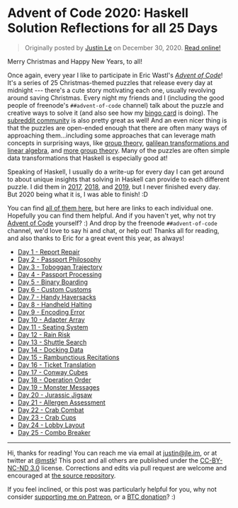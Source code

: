 Advent of Code 2020: Haskell Solution Reflections for all 25 Days
=================================================================

> Originally posted by [Justin Le](https://blog.jle.im/) on December 30, 2020.
> [Read online!](https://blog.jle.im/entry/advent-of-code-2020.html)

Merry Christmas and Happy New Years, to all!

Once again, every year I like to participate in Eric Wastl's *[Advent of
Code](http://adventofcode.com/)*! It's a series of 25 Christmas-themed puzzles
that release every day at midnight --- there's a cute story motivating each one,
usually revolving around saving Christmas. Every night my friends and I
(including the good people of freenode's `##advent-of-code` channel) talk about
the puzzle and creative ways to solve it (and also see how my [bingo
card](https://twitter.com/mstk/status/1343027484808380416) is doing). The
[subreddit community](https://www.reddit.com/r/adventofcode) is also pretty
great as well! And an even nicer thing is that the puzzles are open-ended enough
that there are often many ways of approaching them...including some approaches
that can leverage math concepts in surprising ways, like [group
theory](https://blog.jle.im/entry/alchemical-groups.html), [galilean
transformations and linear
algebra](https://blog.jle.im/entry/shifting-the-stars.html), and [more group
theory](https://blog.jle.im/entry/shuffling-things-up.html). Many of the puzzles
are often simple data transformations that Haskell is especially good at!

Speaking of Haskell, I usually do a write-up for every day I can get around to
about unique insights that solving in Haskell can provide to each different
puzzle. I did them in
[2017](https://github.com/mstksg/advent-of-code-2017/blob/master/reflections.md),
[2018](https://github.com/mstksg/advent-of-code-2018/blob/master/reflections.md),
and
[2019](https://github.com/mstksg/advent-of-code-2019/blob/master/reflections.md),
but I never finished every day. But 2020 being what it is, I was able to finish!
:D

You can find [all of them
here](https://github.com/mstksg/advent-of-code-2020/blob/master/reflections.md),
but here are links to each individual one. Hopefully you can find them helpful.
And if you haven't yet, why not try [Advent of Code](http://adventofcode.com/)
yourself? :) And drop by the freenode `##advent-of-code` channel, we'd love to
say hi and chat, or help out! Thanks all for reading, and also thanks to Eric
for a great event this year, as always!

-   [Day 1 - Report
    Repair](https://github.com/mstksg/advent-of-code-2020/blob/master/reflections-out/day01.md)
-   [Day 2 - Passport
    Philosophy](https://github.com/mstksg/advent-of-code-2020/blob/master/reflections-out/day02.md)
-   [Day 3 - Toboggan
    Trajectory](https://github.com/mstksg/advent-of-code-2020/blob/master/reflections-out/day03.md)
-   [Day 4 - Passport
    Processing](https://github.com/mstksg/advent-of-code-2020/blob/master/reflections-out/day04.md)
-   [Day 5 - Binary
    Boarding](https://github.com/mstksg/advent-of-code-2020/blob/master/reflections-out/day05.md)
-   [Day 6 - Custom
    Customs](https://github.com/mstksg/advent-of-code-2020/blob/master/reflections-out/day06.md)
-   [Day 7 - Handy
    Haversacks](https://github.com/mstksg/advent-of-code-2020/blob/master/reflections-out/day07.md)
-   [Day 8 - Handheld
    Halting](https://github.com/mstksg/advent-of-code-2020/blob/master/reflections-out/day08.md)
-   [Day 9 - Encoding
    Error](https://github.com/mstksg/advent-of-code-2020/blob/master/reflections-out/day09.md)
-   [Day 10 - Adapter
    Array](https://github.com/mstksg/advent-of-code-2020/blob/master/reflections-out/day10.md)
-   [Day 11 - Seating
    System](https://github.com/mstksg/advent-of-code-2020/blob/master/reflections-out/day11.md)
-   [Day 12 - Rain
    Risk](https://github.com/mstksg/advent-of-code-2020/blob/master/reflections-out/day12.md)
-   [Day 13 - Shuttle
    Search](https://github.com/mstksg/advent-of-code-2020/blob/master/reflections-out/day13.md)
-   [Day 14 - Docking
    Data](https://github.com/mstksg/advent-of-code-2020/blob/master/reflections-out/day14.md)
-   [Day 15 - Rambunctious
    Recitations](https://github.com/mstksg/advent-of-code-2020/blob/master/reflections-out/day15.md)
-   [Day 16 - Ticket
    Translation](https://github.com/mstksg/advent-of-code-2020/blob/master/reflections-out/day16.md)
-   [Day 17 - Conway
    Cubes](https://github.com/mstksg/advent-of-code-2020/blob/master/reflections-out/day17.md)
-   [Day 18 - Operation
    Order](https://github.com/mstksg/advent-of-code-2020/blob/master/reflections-out/day18.md)
-   [Day 19 - Monster
    Messages](https://github.com/mstksg/advent-of-code-2020/blob/master/reflections-out/day19.md)
-   [Day 20 - Jurassic
    Jigsaw](https://github.com/mstksg/advent-of-code-2020/blob/master/reflections-out/day20.md)
-   [Day 21 - Allergen
    Assessment](https://github.com/mstksg/advent-of-code-2020/blob/master/reflections-out/day21.md)
-   [Day 22 - Crab
    Combat](https://github.com/mstksg/advent-of-code-2020/blob/master/reflections-out/day22.md)
-   [Day 23 - Crab
    Cups](https://github.com/mstksg/advent-of-code-2020/blob/master/reflections-out/day23.md)
-   [Day 24 - Lobby
    Layout](https://github.com/mstksg/advent-of-code-2020/blob/master/reflections-out/day24.md)
-   [Day 25 - Combo
    Breaker](https://github.com/mstksg/advent-of-code-2020/blob/master/reflections-out/day25.md)

--------------------------------------------------------------------------------

Hi, thanks for reading! You can reach me via email at <justin@jle.im>, or at
twitter at [\@mstk](https://twitter.com/mstk)! This post and all others are
published under the [CC-BY-NC-ND
3.0](https://creativecommons.org/licenses/by-nc-nd/3.0/) license. Corrections
and edits via pull request are welcome and encouraged at [the source
repository](https://github.com/mstksg/inCode).

If you feel inclined, or this post was particularly helpful for you, why not
consider [supporting me on Patreon](https://www.patreon.com/justinle/overview),
or a [BTC donation](bitcoin:3D7rmAYgbDnp4gp4rf22THsGt74fNucPDU)? :)
